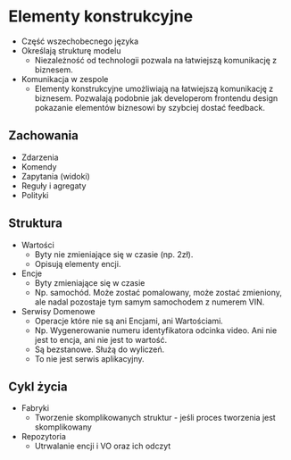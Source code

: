 # Elementy konstrukcyjne

* Część wszechobecnego języka
* Określają strukturę modelu
  * Niezależność od technologii pozwala na łatwiejszą komunikację z biznesem.
* Komunikacja w zespole
  * Elementy konstrukcyjne umożliwiają na łatwiejszą komunikację z biznesem. Pozwalają podobnie jak developerom frontendu design pokazanie elementów biznesowi by szybciej dostać feedback.

## Zachowania

* Zdarzenia
* Komendy
* Zapytania (widoki)
* Reguły i agregaty
* Polityki

## Struktura

* Wartości
  * Byty nie zmieniające się w czasie (np. 2zł).
  * Opisują elementy encji.
* Encje
  * Byty zmieniające się w czasie&#x20;
  * Np. samochód. Może zostać pomalowany, może zostać zmieniony, ale nadal pozostaje tym samym samochodem z numerem VIN.
* Serwisy Domenowe
  * Operacje które nie są ani Encjami, ani Wartościami.
  * Np. Wygenerowanie numeru identyfikatora odcinka video. Ani nie jest to encja, ani nie jest to wartość.
  * Są bezstanowe. Służą do wyliczeń.
  * To nie jest serwis aplikacyjny.&#x20;

## Cykl życia&#x20;

* Fabryki
  * Tworzenie skomplikowanych struktur - jeśli proces tworzenia jest skomplikowany
* Repozytoria
  * Utrwalanie encji i VO oraz ich odczyt
